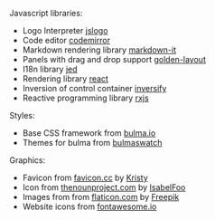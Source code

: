 Javascript libraries:
* Logo Interpreter [jslogo](https://github.com/inexorabletash/jslogo)
* Code editor [codemirror](https://github.com/codemirror/CodeMirror)
* Markdown rendering library [markdown-it](https://github.com/markdown-it/markdown-it)
* Panels with drag and drop support [golden-layout](https://github.com/deepstreamIO/golden-layout)
* I18n library [jed](https://github.com/messageformat/Jed)
* Rendering library [react](https://github.com/facebook/react)
* Inversion of control container [inversify](https://github.com/inversify/InversifyJS)
* Reactive programming library [rxjs](https://github.com/reactivex/rxjs)

Styles:
* Base CSS framework from [bulma.io](https://bulma.io)
* Themes for bulma from [bulmaswatch](https://jenil.github.io/bulmaswatch/)

Graphics:
* Favicon from [favicon.cc](http://www.favicon.cc/?action=icon&file_id=520733) by [Kristy](http://www.favicon.cc/?action=icon_list&user_id=158085) 
* Icon from [thenounproject.com](https://thenounproject.com/term/turtle/119022/) by [IsabelFoo](http://www.isabelfoo.com/)
* Images from from [flaticon.com](http://www.flaticon.com/free-icons/turtles_189930) by [Freepik](http://www.flaticon.com/authors/freepik) 
* Website icons from [fontawesome.io](http://fontawesome.io/icons/)